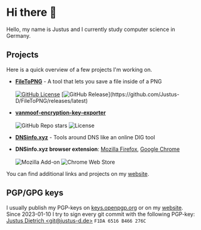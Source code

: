 # Hi there 👋

Hello, my name is Justus and I currently study computer science in Germany.

## Projects

Here is a quick overview of a few projects I'm working on.

- **[FileToPNG](https://github.com/Justus-D/FileToPNG)** - A tool that lets you save a file inside of a PNG<br><br>
  [![GitHub License](https://img.shields.io/github/license/Justus-D/FileToPNG)](LICENSE)
  [![GitHub Release](https://img.shields.io/github/v/release/Justus-D/FileToPNG?sort=semver&filter=v*)](https://github.com/Justus-D/FileToPNG/releases/latest)

- **[vanmoof-encryption-key-exporter](https://github.com/grossartig/vanmoof-encryption-key-exporter)**<br><br>
  ![GitHub Repo stars](https://img.shields.io/github/stars/grossartig/vanmoof-encryption-key-exporter)
  ![License](https://img.shields.io/github/license/grossartig/vanmoof-encryption-key-exporter)

- **[DNSinfo.xyz](https://dnsinfo.xyz)** - Tools around DNS like an online DIG tool

- **DNSinfo.xyz browser extension**:
  [Mozilla Firefox](https://addons.mozilla.org/de/firefox/addon/dnsinfo-extension/), [Google Chrome](https://chrome.google.com/webstore/detail/dnsinfoxyz-extension/gidaimebmgajodicjocppihphpaijhjf)<br><br>
  ![Mozilla Add-on](https://img.shields.io/amo/users/dnsinfo-extension?label=Users%20Firefox)
  ![Chrome Web Store](https://img.shields.io/chrome-web-store/users/gidaimebmgajodicjocppihphpaijhjf?label=Users%20Chrome)

You can find additional links and projects on my [website](https://justus-d.de "website").

## PGP/GPG keys

I usually publish my PGP-keys on [keys.openpgp.org](https://keys.openpgp.org "keys.openpgp.org") or on my [website](https://justus-d.de "my website").
Since 2023-01-10 I try to sign every git commit with the following PGP-key:<br>
[Justus Dietrich \<git@justus-d.de\>](https://keys.openpgp.org/vks/v1/by-fingerprint/D36A5E86CA402697D10A3B73F1DA6516B466276C "download the key") `F1DA 6516 B466 276C`
